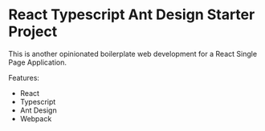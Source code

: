 # React Typescript Ant Design Starter Project

This is another opinionated boilerplate web development for a React Single Page Application.

Features:

- React
- Typescript
- Ant Design
- Webpack 